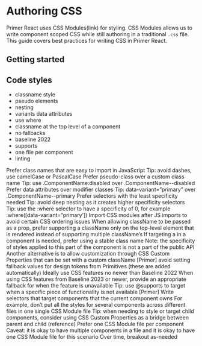 # Authoring CSS

Primer React uses CSS Modules(link) for styling. CSS Modules allows us to write component scoped CSS while still authoring in a traditional `.css` file. This guide covers best practices for writing CSS in Primer React.

## Getting started

## Code styles 



- classname style
- pseudo elements
- nesting
- variants data attributes
- use where
- classname at the top level of a component
- no fallbacks
- baseline 2022
- supports
- one file per component
- linting

Prefer class names that are easy to import in JavaScript
Tip: avoid dashes, use camelCase or PascalCase
Prefer pseudo-class over a custom class name
Tip: use .ComponentName:disabled over .ComponentName--disabled
Prefer data attributes over modifier classes
Tip: data-variant=”primary” over .ComponentName--primary
Prefer selectors with the least specificity needed
Tip: avoid deep nesting as it creates higher specificity selectors
Tip: use the :where selector to have a specificity of 0, for example :where([data-variant=”primary’])
Import CSS modules after JS imports to avoid certain CSS ordering issues
When allowing className to be passed as a prop, prefer supporting a className only on the top-level element that is rendered instead of supporting multiple className’s
If targeting a in a component is needed, prefer using a stable class name
Note: the specificity of styles applied to this part of the component is not a part of the public API
Another alternative is to allow customization through CSS Custom Properties that can be set with a custom className
[Primer] avoid setting fallback values for design tokens from Primitives (these are added automatically)
Ideally use CSS features no newer than Baseline 2022
When using CSS features from Baseline 2023 or newer, provide an appropriate fallback for when the feature is unavailable
Tip: use @supports to target when a specific piece of functionality is not available
[Primer] Write selectors that target components that the current component owns
For example, don’t put all the styles for several components across different files in one single CSS Module file
Tip: when needing to style or target child components, consider using CSS Custom Properties as a bridge between parent and child (reference)
Prefer one CSS Module file per component
Caveat: it is okay to have multiple components in a file and it is okay to have one CSS Module file for this scenario
Over time, breakout as-needed
